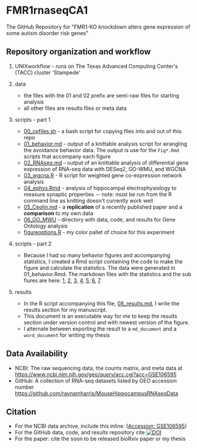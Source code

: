 # FMR1rnaseqCA1

The GitHub Repository for "FMR1-KO knockdown alters gene expression of some autism disorder risk genes"

## Repository organization and workflow

1. UNIXworkflow - runs on The Texas Advanced Computing Center's (TACC) cluster 'Stampede'
2. data
	- the files with the 01 and 02 prefix are semi-raw files for starting analysis
	- all other files are results files or meta data
3. scripts - part 1
	- [00_cpfiles.sh](./scripts/00_cpfiles.sh)	- a bash script for copying files into and out of this repo
	- [01_behavior.md](./scripts/01_behavior.md) - output of a knittable analysis script for wrangling the avoidance behavior  data. The output is use for the `Fig*.Rmd` scripts that accompany each figure 
	- [02_RNAseq.md](./scripts/02_RNAseq.md)	- output of an knittable analysis of differential gene expression of RNA-seq data with DESeq2, GO-WMU, and WGCNA
	- [03_wgcna.R](./scripts/03_wgcna.R)	- R script for weighted gene co-expression network analysis
	- [04_ephys.Rmd](./scripts/04_ephys.Rmd) - analysis of hippocampal electrophysiology to measure synaptic properties -- note: must be run from the R command line as knitting doesn't currently work well
	- [05_Ceolin.md](./scripts/05_Ceolin.Rmd) - a **replication** of a recently published paper and a **comparison** to my own data
	- [06_GO_MWU](./scripts/06_GO_MWU)	- directory with data, code, and results for Gene Ontology analysis
	- [figureoptions.R](./scripts/figureoptions.R) - my color pallet of choice for this experiment
4. scripts - part 2
	- Because I had so many behavior figures and accompanying statistics, I created a Rmd script containing the code to make the figure and calculate the statistics. The data were generated in 01_behavior.Rmd. The markdown files with the statistics and the sub fiures are here: [1](./scripts/Fig1.md), [2](./scripts/Fig2.md), [3](./scripts/Fig3.md), [4](./scripts/Fig4.md), [5](./scripts/Fig5.md), [6](./scripts/Fig6.md), [7](./scripts/Fig7.md).
	
5. results
	- In the R script accompanying this file, [08_results.md](./scripts/08_results.md), I write the results section for my manuscript. 
	- This document is an executable way for me to keep the results section under version control and with newest version of the figure. 
	- I alternate between exporting the result to a `md_document` and a `word_document` for writing my thesis

## Data Availability

- NCBI: The raw sequencing data, the counts matrix, and meta data at https://www.ncbi.nlm.nih.gov/geo/query/acc.cgi?acc=GSE106595
- GitHub: A collection of RNA-seq datasets listed by GEO accession number https://github.com/raynamharris/MouseHippocampusRNAseqData

## Citation 

- For the NCBI data archive, include this inline: ([Accession: GSE106595](https://www.ncbi.nlm.nih.gov/geo/query/acc.cgi?acc=GSE106595))
- For the GitHub data, code, and results repository cite [![DOI](https://zenodo.org/badge/101933073.svg)](https://zenodo.org/badge/latestdoi/101933073)
- For the paper: cite the soon to be released bioRxiv paper or my thesis
